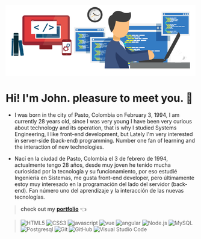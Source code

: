 ![image](dev.png)

# **Hi! I'm John. pleasure to meet you.** 👋

* I was born in the city of Pasto, Colombia on February 3, 1994, I am currently 28 years old, since I was very young I have been very curious about technology and its operation, that is why I studied Systems Engineering, I like front-end development, but Lately I'm very interested in server-side (back-end) programming. Number one fan of learning and the interaction of new technologies.

* Nací en la ciudad de Pasto, Colombia el 3 de febrero de 1994, actualmente tengo 28 años, desde muy joven he tenido mucha curiosidad por la tecnología y su funcionamiento, por eso estudié Ingeniería en Sistemas, me gusta front-end developer, pero últimamente estoy muy interesado en la programación del lado del servidor (back-end). Fan número uno del aprendizaje y la interacción de las nuevas tecnologías.

> **check out my** **[portfolio](https://johntuti.netlify.app)** 👈 

>![HTML5](https://img.shields.io/badge/-HTML5-0A1A2F?style=flat&logo=HTML5)
>![CSS3](https://img.shields.io/badge/-CSS3-0A1A2F?style=flat&logo=CSS3)
>![javascript](https://img.shields.io/badge/-JavaScript-0A1A2F?style=flat&logo=JavaScript)
>![vue](https://img.shields.io/badge/-Vue.js-0A1A2F?style=flat&logo=Vue.js)
>![angular](https://img.shields.io/badge/-AngularJS-0A1A2F?style=flat&logo=AngularJS)
>![Node.js](https://img.shields.io/badge/-Node.js-0A1A2F?style=flat&logo=node.js)
>![MySQL](https://img.shields.io/badge/-MySQL-0A1A2F?style=flat&logo=mysql&logoColor=00d8fd)
>![Postgresql](https://img.shields.io/badge/-Postgresql-0A1A2F?style=flat&logo=postgresql)
>![Git](https://img.shields.io/badge/-Git-0A1A2F?style=flat&logo=git)
>![GitHub](https://img.shields.io/badge/-GitHub-0A1A2F?style=flat&logo=github)
>![Visual Studio Code](https://img.shields.io/badge/-Visual%20Studio%20Code-0A1A2F?style=flat&logo=visual-studio-code&logoColor=007ACC)
